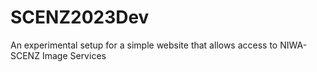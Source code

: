 # SCENZ2023Dev
An experimental setup for a simple website that allows access to NIWA-SCENZ Image Services
